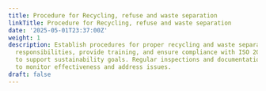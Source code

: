 ```yaml
---
title: Procedure for Recycling, refuse and waste separation
linkTitle: Procedure for Recycling, refuse and waste separation
date: '2025-05-01T23:37:00Z'
weight: 1
description: Establish procedures for proper recycling and waste separation, assign
  responsibilities, provide training, and ensure compliance with ISO 20121 standards
  to support sustainability goals. Regular inspections and documentation are required
  to monitor effectiveness and address issues.
draft: false
---
```



<!-- Unsupported block type: table_of_contents -->

<!-- Unsupported block type: unsupported -->

